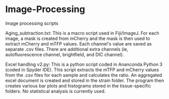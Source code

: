 # Image-Processing
Image processing scripts

Aging_subtraction.txt:
This is a macro script used in Fiji/ImageJ. For each image, a mask is created from mCherry and the mask is then used to extract mCherry and mTFP values. Each channel's value are saved as separate .csv files. There are additional extra channels (ie, autofluorescence channel, brightfield, and DIC channel).

Excel handling v2.py:
This is a python script coded in Ananconda Python 3 (coded in Spyder IDE). This script extracts the mTFP and mCherry values from the .csv files for each sample and calculates the ratio. An aggregated excel document is created and stored in the strain folder. The program then creates various bar plots and histograms stored in the tissue-specific folders. No statistical analysis is currently used.
